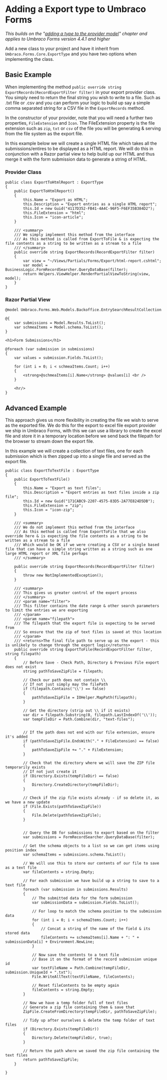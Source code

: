 # Adding a Export type to Umbraco Forms
*This builds on the "[adding a type to the provider model](Adding-a-Type.md)" chapter and applies to Umbraco Forms version 4.4.1 and higher*

Add a new class to your project and have it inherit from `Umbraco.Forms.Core.ExportType` and you have two options when implementing the class.

## Basic Example
When implementing the method `public override string ExportRecords(RecordExportFilter filter)` in your export provider class. You simply need to return the final string you wish to write to a file. Such as .txt file or .csv and you can perform your logic to build up say a simple comma separated string for a CSV file in the `ExportRecords` method.

In the constructor of your provider, note that you will need a further two properties, `FileExtension` and `Icon`. The FileExtension property is the file extension such as `zip`, `txt` or `csv` of the file you will be generating & serving from the file system as the export file.

In this example below we will create a single HTML file which takes all the submissions/entires to be displayed as a HTML report. We will do this in conjunction with a Razor partial view to help build up our HTML and thus merge it with the form submission data to generate a string of HTML.

### Provider Class
    public class ExportToHtmlReport : ExportType
    {
        public ExportToHtmlReport()
        {
            this.Name = "Export as HTML";
            this.Description = "Export entries as a single HTML report";
            this.Id = new Guid("4117D352-FB41-4A4C-96F5-F6EF35B384D2");
            this.FileExtension = "html";
            this.Icon = "icon-article";
        }

        /// <summary>
        /// We simply implement this method from the interface
        /// As this method is called from ExportToFile & is expecting the file contents as a string to be written as a stream to a file
        /// </summary>
        public override string ExportRecords(RecordExportFilter filter)
        {
            var view = "~/Views/Partials/Forms/Export/html-report.cshtml";
            var model = BusinessLogic.FormRecordSearcher.QueryDataBase(filter);
            return Helpers.ViewHelper.RenderPartialViewToString(view, model);
        }
    }

### Razor Partial View 
    @model Umbraco.Forms.Web.Models.Backoffice.EntrySearchResultCollection

    @{
        var submissions = Model.Results.ToList();
        var schmeaItems = Model.schema.ToList();
    }

    <h1>Form Submissions</h1>

    @foreach (var submission in submissions)
    {
        var values = submission.Fields.ToList();

        for (int i = 0; i < schmeaItems.Count; i++)
        {
            <strong>@schmeaItems[i].Name</strong> @values[i] <br />
        }

        <hr/>
    }

## Advanced Example
This approach gives us more flexibility in creating the file we wish to serve as the exported file. We do this for the export to excel file export provider we ship in Umbraco Forms, with this we can use a library to create the excel file and store it in a temporary location before we send back the filepath for the browser to stream down the export file.

In this example we will create a collection of text files, one for each submission which is then zipped up into a single file and served as the export file.

    public class ExportToTextFile : ExportType
    {
        public ExportToTextFile()
        {
            this.Name = "Export as text files";
            this.Description = "Export entries as text files inside a zip file";
            this.Id = new Guid("171CABC9-2207-4575-83D5-2A77E824D5DB");
            this.FileExtension = "zip";
            this.Icon = "icon-zip";
        }

        /// <summary>
        /// We do not implement this method from the interface
        /// As this method is called from ExportToFile that we also override here & is expecting the file contents as a string to be written as a stream to a file
        /// Which would be OK if we were creating a CSV or a single based file that can have a simple string written as a string such as one large HTML report or XML file perhaps
        /// </summary>

        public override string ExportRecords(RecordExportFilter filter)
        {
            throw new NotImplementedException();
        }

        /// <summary>
        /// This gives us greater control of the export process
        /// </summary>
        /// <param name="filter">
        /// This filter contains the date range & other search parameters to limit the entries we are exporting
        /// </param>
        /// <param name="filepath">
        /// The filepath that the export file is expecting to be served from
        /// So ensure that the zip of text files is saved at this location
        /// </param>
        /// <returns>The final file path to serve up as the export - this is unlikely to change through the export logic</returns>
        public override string ExportToFile(RecordExportFilter filter, string filepath)
        {
            // Before Save - Check Path, Directory & Previous File export does not exist
            string pathToSaveZipFile = filepath;

            // Check our path does not contain \\
            // If not just simply may the filePath
            if (filepath.Contains('\\') == false)
            {
                pathToSaveZipFile = IOHelper.MapPath(filepath);
            }

            // Get the directory (strip out \\ if it exists)
            var dir = filepath.Substring(0, filepath.LastIndexOf('\\'));
            var tempFileDir = Path.Combine(dir, "text-files");


            // If the path does not end with our file extension, ensure it's added
            if (pathToSaveZipFile.EndsWith("." + FileExtension) == false)
            {
                pathToSaveZipFile += "." + FileExtension;
            }

            // Check that the directory where we will save the ZIP file temporarily exists
            // If not just create it
            if (Directory.Exists(tempFileDir) == false)
            {   
                Directory.CreateDirectory(tempFileDir);
            }

            // Check if the zip file exists already - if so delete it, as we have a new update
            if (File.Exists(pathToSaveZipFile))
            {
                File.Delete(pathToSaveZipFile);
            }
            

            // Query the DB for submissions to export based on the filter
            var submissions = FormRecordSearcher.QueryDataBase(filter);

            // Get the schema objects to a list so we can get items using position index
            var schemaItems = submissions.schema.ToList();

            // We will use this to store our contents of our file to save as a text file
            var fileContents = string.Empty;

            // For each submission we have build up a string to save to a text file
            foreach (var submission in submissions.Results)
            {
                // The submitted data for the form submission
                var submissionData = submission.Fields.ToList();

                // For loop to match the schema position to the submission data
                for (int i = 0; i < schemaItems.Count; i++)
                {
                    // Concat a string of the name of the field & its stored data
                    fileContents += schemaItems[i].Name + ": " + submissionData[i] + Environment.NewLine;
                }

                // Now save the contents to a text file
                // Base it on the format of the record submission unique id
                var textFileName = Path.Combine(tempFileDir, submission.UniqueId + ".txt");
                File.WriteAllText(textFileName, fileContents);

                // Reset fileContents to be empty again
                fileContents = string.Empty;
            }

            // Now we have a temp folder full of text files
            // Generate a zip file containing them & save that
            ZipFile.CreateFromDirectory(tempFileDir, pathToSaveZipFile);

            // Tidy up after ourselves & delete the temp folder of text files
            if (Directory.Exists(tempFileDir))
            {
                Directory.Delete(tempFileDir, true);
            }

            // Return the path where we saved the zip file containing the text files
            return pathToSaveZipFile;
        }

    }


